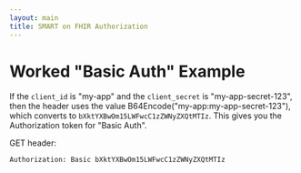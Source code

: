 ```yaml
---
layout: main
title: SMART on FHIR Authorization
---
```


# Worked "Basic Auth" Example

If the `client_id` is "my-app" and the `client_secret` is "my-app-secret-123",
then the header uses the value B64Encode("my-app:my-app-secret-123"), which
converts to `bXktYXBwOm15LWFwcC1zZWNyZXQtMTIz`. This gives you the Authorization
token for "Basic Auth".

GET header:

```
Authorization: Basic bXktYXBwOm15LWFwcC1zZWNyZXQtMTIz
```
